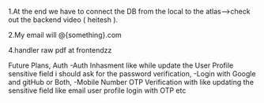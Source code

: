 1.At the end we have to connect the DB from the local to the atlas-->check out the backend video ( heitesh ).

2.My email will @{something}.com

4.handler raw pdf at frontendzz

Future Plans,
    Auth
        -Auth Inhasment like while update the User Profile sensitive field i should ask for the password verification,
        -Login with Google and gitHub or Both,
        -Mobile Number OTP Verification with like updating the sensitive field like email user profile login with OTP etc
